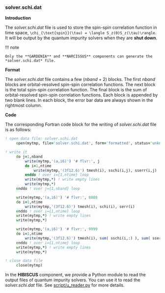 ### solver.schi.dat

**Introduction**

The *solver.schi.dat* file is used to store the spin-spin correlation function in time space, ``\chi_{\text{spin}}(\tau) = \langle S_z(0)S_z(\tau)\rangle``. It will be output by the quantum impurity solvers when they are **shut down**.

!!! note

    Only the **GARDENIA** and **NARCISSUS** components can generate the *solver.schi.dat* file.

**Format**

The *solver.schi.dat* file contains a few (*nband* + 2) blocks. The first *nband* blocks are orbital-resolved spin-spin correlation functions. The next block is the total spin-spin correlation function. The final block is the sum of orbital-resolved spin-spin correlation functions. Each block is appended by two blank lines. In each block, the error bar data are always shown in the rightmost column.

**Code**

The corresponding Fortran code block for the writing of *solver.schi.dat* file is as follows:

```fortran
! open data file: solver.schi.dat
     open(mytmp, file='solver.schi.dat', form='formatted', status='unknown')

! write it
     do j=1,nband
         write(mytmp,'(a,i6)') '# flvr:', j
         do i=1,ntime
             write(mytmp,'(3f12.6)') tmesh(i), sschi(i,j), sserr(i,j)
         enddo ! over i={1,ntime} loop
         write(mytmp,*) ! write empty lines
         write(mytmp,*)
     enddo ! over j={1,nband} loop

     write(mytmp,'(a,i6)') '# flvr:', 8888
     do i=1,ntime
         write(mytmp,'(3f12.6)') tmesh(i), schi(i), serr(i) 
     enddo ! over i={1,ntime} loop
     write(mytmp,*) ! write empty lines
     write(mytmp,*)

     write(mytmp,'(a,i6)') '# flvr:', 9999
     do i=1,ntime
         write(mytmp,'(3f12.6)') tmesh(i), sum( sschi(i,:) ), sum( sserr(i,:) )
     enddo ! over i={1,ntime} loop
     write(mytmp,*) ! write empty lines
     write(mytmp,*)

! close data file
     close(mytmp)
```

In the **HIBISCUS** component, we provide a Python module to read the output files of quantum impurity solvers. You can use it to read the *solver.schi.dat* file. See [script/u_reader.py](../ch07/reader.md) for more details.